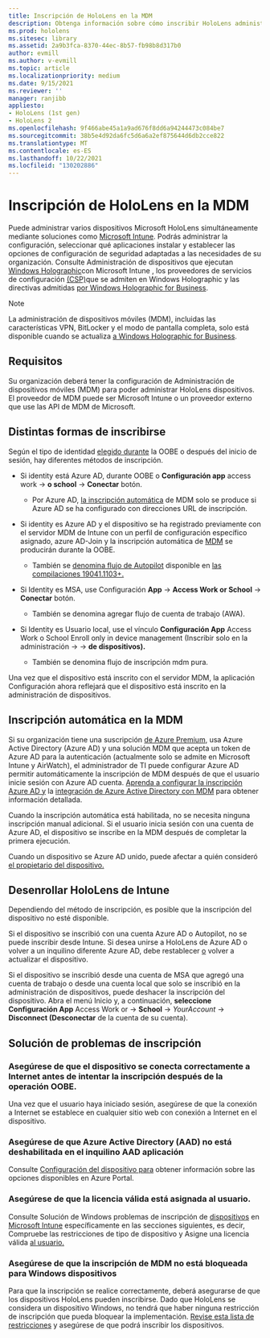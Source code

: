 ```yaml
---
title: Inscripción de HoloLens en la MDM
description: Obtenga información sobre cómo inscribir HoloLens administración de dispositivos móviles (MDM) para facilitar la administración de varios dispositivos.
ms.prod: hololens
ms.sitesec: library
ms.assetid: 2a9b3fca-8370-44ec-8b57-fb98b8d317b0
author: evmill
ms.author: v-evmill
ms.topic: article
ms.localizationpriority: medium
ms.date: 9/15/2021
ms.reviewer: ''
manager: ranjibb
appliesto:
- HoloLens (1st gen)
- HoloLens 2
ms.openlocfilehash: 9f466abe45a1a9ad676f8dd6a94244473c084be7
ms.sourcegitcommit: 38b5e4d92da6fc5d6a6a2ef875644d6db2cce822
ms.translationtype: MT
ms.contentlocale: es-ES
ms.lasthandoff: 10/22/2021
ms.locfileid: "130202886"
---
```

# <a name="enroll-hololens-in-mdm"></a>Inscripción de HoloLens en la MDM

Puede administrar varios dispositivos Microsoft HoloLens simultáneamente mediante soluciones como [Microsoft Intune](/intune/windows-holographic-for-business). Podrás administrar la configuración, seleccionar qué aplicaciones instalar y establecer las opciones de configuración de seguridad adaptadas a las necesidades de su organización. Consulte Administración de dispositivos que ejecutan [Windows Holographic](/intune/windows-holographic-for-business)con Microsoft Intune , los proveedores de servicios de configuración [(CSP)](https://msdn.microsoft.com/windows/hardware/commercialize/customize/mdm/configuration-service-provider-reference#hololens)que se admiten en Windows Holographic y las directivas admitidas [por Windows Holographic for Business](https://msdn.microsoft.com/windows/hardware/commercialize/customize/mdm/policy-configuration-service-provider#hololenspolicies).

> [!NOTE]
> La administración de dispositivos móviles (MDM), incluidas las características VPN, BitLocker y el modo de pantalla completa, solo está disponible cuando se actualiza [a Windows Holographic for Business](hololens1-upgrade-enterprise.md).

## <a name="requirements"></a>Requisitos

 Su organización deberá tener la configuración de Administración de dispositivos móviles (MDM) para poder administrar HoloLens dispositivos. El proveedor de MDM puede ser Microsoft Intune o un proveedor externo que use las API de MDM de Microsoft.

## <a name="different-ways-to-enroll"></a>Distintas formas de inscribirse

Según el tipo de identidad [elegido durante](hololens-identity.md) la OOBE o después del inicio de sesión, hay diferentes métodos de inscripción.

- Si identity está Azure AD, durante OOBE o **Configuración app** access work  ->  **o school**  ->  **Conectar** botón.
    - Por Azure AD, [la inscripción automática](hololens-enroll-mdm.md#auto-enrollment-in-mdm) de MDM solo se produce si Azure AD se ha configurado con direcciones URL de inscripción.

- Si identity es Azure AD y el dispositivo se ha registrado previamente con el servidor MDM de Intune con un perfil de configuración específico asignado, azure AD-Join y la inscripción automática de [MDM](hololens-enroll-mdm.md#auto-enrollment-in-mdm) se producirán durante la OOBE.
    - También se [denomina flujo de Autopilot](hololens2-autopilot.md) disponible en [las compilaciones 19041.1103+.](hololens-release-notes.md#windows-holographic-version-2004)


- Si Identity es MSA, use Configuración **App**  ->  **Access Work or School**  ->  **Conectar** botón.
    - También se denomina agregar flujo de cuenta de trabajo (AWA).
- Si Identity es Usuario local, use el vínculo **Configuración App** Access Work o School Enroll only in device management (Inscribir solo en la administración  ->    ->  **de dispositivos).**
    - También se denomina flujo de inscripción mdm pura.

Una vez que el dispositivo está inscrito con el servidor MDM, la aplicación Configuración ahora reflejará que el dispositivo está inscrito en la administración de dispositivos.

## <a name="auto-enrollment-in-mdm"></a>Inscripción automática en la MDM

Si su organización tiene una suscripción [de Azure Premium](https://azure.microsoft.com/overview/), usa Azure Active Directory (Azure AD) y una solución MDM que acepta un token de Azure AD para la autenticación (actualmente solo se admite en Microsoft Intune y AirWatch), el administrador de TI puede configurar Azure AD permitir automáticamente la inscripción de MDM después de que el usuario inicie sesión con Azure AD cuenta. [Aprenda a configurar la inscripción Azure AD y](/mem/intune/enrollment/windows-enroll#enable-windows-10-automatic-enrollment) la [integración de Azure Active Directory con MDM](/windows/client-management/mdm/azure-active-directory-integration-with-mdm) para obtener información detallada.

Cuando la inscripción automática está habilitada, no se necesita ninguna inscripción manual adicional. Si el usuario inicia sesión con una cuenta de Azure AD, el dispositivo se inscribe en la MDM después de completar la primera ejecución.

Cuando un dispositivo se Azure AD unido, puede afectar a quién consideró [el propietario del dispositivo.](security-adminless-os.md#device-owner)

## <a name="unenroll-hololens-from-intune"></a>Desenrollar HoloLens de Intune

Dependiendo del método de inscripción, es posible que la inscripción del dispositivo no esté disponible.

Si el dispositivo se inscribió con una cuenta Azure AD o Autopilot, no se puede inscribir desde Intune. Si desea unirse a HoloLens de Azure AD o volver a un inquilino diferente Azure AD, debe restablecer [o](hololens-recovery.md#restart-the-device) volver a actualizar el dispositivo.

Si el dispositivo se inscribió desde una cuenta de MSA que agregó una cuenta de trabajo o desde una cuenta local que solo se inscribió en la administración de dispositivos, puede deshacer la inscripción del dispositivo. Abra el menú Inicio y, a continuación, **seleccione Configuración App** Access Work or  ->  **School**  ->  *YourAccount*  ->  **Disconnect (Desconectar** de la cuenta de su cuenta).

## <a name="enrollment-troubleshooting"></a>Solución de problemas de inscripción

### <a name="ensure-device-is-successfully-connected-to-internet-before-attempting-enrollment-post-oobe"></a>Asegúrese de que el dispositivo se conecta correctamente a Internet antes de intentar la inscripción después de la operación OOBE.

Una vez que el usuario haya iniciado sesión, asegúrese de que la conexión a Internet se establece en cualquier sitio web con conexión a Internet en el dispositivo.

### <a name="ensure-that-azure-active-directory-aad-join-is-not-disabled-in-your-aad-tenant"></a>Asegúrese de que Azure Active Directory (AAD) no está deshabilitada en el inquilino AAD aplicación

Consulte [Configuración del dispositivo para](/azure/active-directory/devices/azureadjoin-plan#configure-your-device-settings) obtener información sobre las opciones disponibles en Azure Portal.

### <a name="ensure-valid-license-is-assigned-to-the-user"></a>Asegúrese de que la licencia válida está asignada al usuario.

Consulte Solución de Windows problemas de inscripción de [dispositivos](/troubleshoot/mem/intune/troubleshoot-windows-enrollment-errors#check-device-type-restrictions) en [Microsoft Intune](/troubleshoot/mem/intune/troubleshoot-windows-enrollment-errors) específicamente en las secciones siguientes, es decir, Compruebe las restricciones de tipo de dispositivo y Asigne una licencia válida [al usuario.](/troubleshoot/mem/intune/troubleshoot-windows-enrollment-errors#assign-a-valid-license-to-the-user)

### <a name="ensure-that-mdm-enrollment-isnt-blocked-for-windows-devices"></a>Asegúrese de que la inscripción de MDM no está bloqueada para Windows dispositivos

Para que la inscripción se realice correctamente, deberá asegurarse de que los dispositivos HoloLens pueden inscribirse. Dado que HoloLens se considera un dispositivo Windows, no tendrá que haber ninguna restricción de inscripción que pueda bloquear la implementación. [Revise esta lista de restricciones](/mem/intune/enrollment/enrollment-restrictions-set) y asegúrese de que podrá inscribir los dispositivos.
